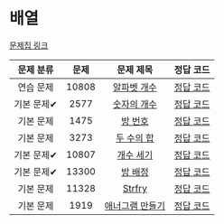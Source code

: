 # 배열

[문제집 링크](https://www.acmicpc.net/workbook/view/7307)

| 문제 분류 | 문제 | 문제 제목 | 정답 코드 |
| :--: | :--: | :--: | :--: |
| 연습 문제 | 10808 | [알파벳 개수](https://www.acmicpc.net/problem/10808) | [정답 코드](../0x03-배열/10808_알파벳개수.py) |
| 기본 문제✔ | 2577 | [숫자의 개수](https://www.acmicpc.net/problem/2577) | [정답 코드](../0x03-배열/2577_숫자의개수.py) |
| 기본 문제 | 1475 | [방 번호](https://www.acmicpc.net/problem/1475) | [정답 코드](../0x03-배열/1475_.py) |
| 기본 문제 | 3273 | [두 수의 합](https://www.acmicpc.net/problem/3273) | [정답 코드](../0x03-배열/.py) |
| 기본 문제✔ | 10807 | [개수 세기](https://www.acmicpc.net/problem/10807) | [정답 코드](../0x03-배열/10807_개수세기.py) |
| 기본 문제✔ | 13300 | [방 배정](https://www.acmicpc.net/problem/13300) | [정답 코드](../0x03-배열/13300_방배정.py) |
| 기본 문제 | 11328 | [Strfry](https://www.acmicpc.net/problem/11328) | [정답 코드](../0x03-배열/11328_Stryfry.py) |
| 기본 문제 | 1919 | [애너그램 만들기](https://www.acmicpc.net/problem/1919) | [정답 코드](../0x03-배열/1919_애너그램만들기.py) |
